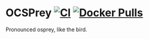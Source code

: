 # OCSPrey [![CI](https://github.com/harrybrwn/ocsprey/actions/workflows/ci.yml/badge.svg)](https://github.com/harrybrwn/ocsprey/actions) [![Docker Pulls](https://img.shields.io/docker/pulls/harrybrwn/ocsprey.svg)](https://hub.docker.com/r/harrybrwn/ocsprey)

Pronounced osprey, like the bird.

